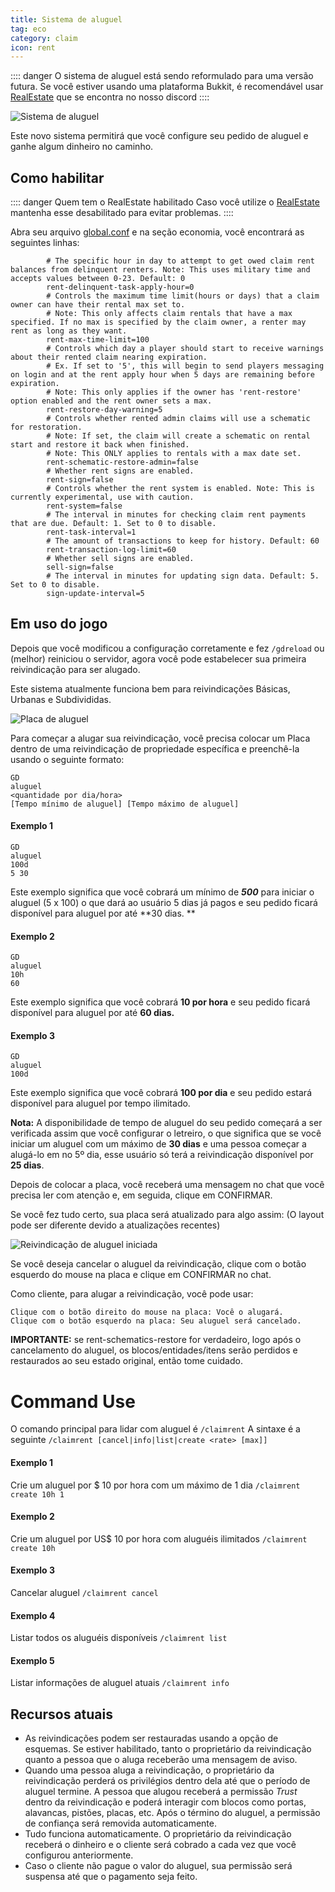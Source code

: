 ```yaml
---
title: Sistema de aluguel
tag: eco
category: claim
icon: rent
---
```


:::: danger O sistema de aluguel está sendo reformulado para uma versão futura.
Se você estiver usando uma plataforma Bukkit, é recomendável usar [RealEstate](/br/hooks/RealEstate.html) que se encontra no nosso discord
::::

![Sistema de aluguel](https://media.discordapp.net/attachments/709505646457913426/709992848963141632/2019-12-18_22.png)

Este novo sistema permitirá que você configure seu pedido de aluguel e ganhe algum dinheiro no caminho.

## Como habilitar

:::: danger Quem tem o RealEstate habilitado
Caso você utilize o [RealEstate](/br/hooks/RealEstate.html) mantenha esse desabilitado para evitar problemas.
::::

Abra seu arquivo [global.conf](/br/wiki/advanced/Global-Config.html) e na seção economia, você encontrará as seguintes linhas:

```
        # The specific hour in day to attempt to get owed claim rent balances from delinquent renters. Note: This uses military time and accepts values between 0-23. Default: 0
        rent-delinquent-task-apply-hour=0
        # Controls the maximum time limit(hours or days) that a claim owner can have their rental max set to.
        # Note: This only affects claim rentals that have a max specified. If no max is specified by the claim owner, a renter may rent as long as they want.
        rent-max-time-limit=100
        # Controls which day a player should start to receive warnings about their rented claim nearing expiration. 
        # Ex. If set to '5', this will begin to send players messaging on login and at the rent apply hour when 5 days are remaining before expiration.
        # Note: This only applies if the owner has 'rent-restore' option enabled and the rent owner sets a max.
        rent-restore-day-warning=5
        # Controls whether rented admin claims will use a schematic for restoration.
        # Note: If set, the claim will create a schematic on rental start and restore it back when finished.
        # Note: This ONLY applies to rentals with a max date set.
        rent-schematic-restore-admin=false
        # Whether rent signs are enabled.
        rent-sign=false
        # Controls whether the rent system is enabled. Note: This is currently experimental, use with caution.
        rent-system=false
        # The interval in minutes for checking claim rent payments that are due. Default: 1. Set to 0 to disable.
        rent-task-interval=1
        # The amount of transactions to keep for history. Default: 60
        rent-transaction-log-limit=60
        # Whether sell signs are enabled.
        sell-sign=false
        # The interval in minutes for updating sign data. Default: 5. Set to 0 to disable.
        sign-update-interval=5
```

## Em uso do jogo

Depois que você modificou a configuração corretamente e fez `/gdreload` ou (melhor) reiniciou o servidor, agora você pode estabelecer sua primeira reivindicação para ser alugado.

Este sistema atualmente funciona bem para reivindicações Básicas, Urbanas e Subdivididas.

![Placa de aluguel](https://i.imgur.com/sPB7pMs.png)

Para começar a alugar sua reivindicação, você precisa colocar um Placa dentro de uma reivindicação de propriedade específica e preenchê-la usando o seguinte formato:

```
GD
aluguel
<quantidade por dia/hora>
[Tempo mínimo de aluguel] [Tempo máximo de aluguel]
```

#### Exemplo 1
```
GD
aluguel
100d
5 30
```
Este exemplo significa que você cobrará um mínimo de ***500*** para iniciar o aluguel (5 x 100) o que dará ao usuário 5 dias já pagos e seu pedido ficará disponível para aluguel por até **30 dias. **

#### Exemplo 2
```
GD
aluguel
10h
60
```
Este exemplo significa que você cobrará **10 por hora** e seu pedido ficará disponível para aluguel por até **60 dias.**

#### Exemplo 3
```
GD
aluguel
100d
```
Este exemplo significa que você cobrará **100 por dia** e seu pedido estará disponível para aluguel por tempo ilimitado.

**Nota:** A disponibilidade de tempo de aluguel do seu pedido começará a ser verificada assim que você configurar o letreiro, o que significa que se você iniciar um aluguel com um máximo de **30 dias** e uma pessoa começar a alugá-lo em no 5º dia, esse usuário só terá a reivindicação disponível por **25 dias**.

Depois de colocar a placa, você receberá uma mensagem no chat que você precisa ler com atenção e, em seguida, clique em CONFIRMAR.

Se você fez tudo certo, sua placa será atualizado para algo assim: (O layout pode ser diferente devido a atualizações recentes)

![Reivindicação de aluguel iniciada](https://i.imgur.com/e194JUX.png)

Se você deseja cancelar o aluguel da reivindicação, clique com o botão esquerdo do mouse na placa e clique em CONFIRMAR no chat.

Como cliente, para alugar a reivindicação, você pode usar:

```
Clique com o botão direito do mouse na placa: Você o alugará.
Clique com o botão esquerdo na placa: Seu aluguel será cancelado.
```
**IMPORTANTE:** se rent-schematics-restore for verdadeiro, logo após o cancelamento do aluguel, os blocos/entidades/itens serão perdidos e restaurados ao seu estado original, então tome cuidado.

# Command Use
O comando principal para lidar com aluguel é `/claimrent`
A sintaxe é a seguinte
`/claimrent [cancel|info|list|create <rate> [max]]`

#### Exemplo 1

Crie um aluguel por $ 10 por hora com um máximo de 1 dia 
`/claimrent create 10h 1`

#### Exemplo 2

Crie um aluguel por US$ 10 por hora com aluguéis ilimitados
`/claimrent create 10h`

#### Exemplo 3

Cancelar aluguel
`/claimrent cancel`


#### Exemplo 4

Listar todos os aluguéis disponíveis
`/claimrent list`


#### Exemplo 5

Listar informações de aluguel atuais
`/claimrent info`



## Recursos atuais
* As reivindicações podem ser restauradas usando a opção de esquemas. Se estiver habilitado, tanto o proprietário da reivindicação quanto a pessoa que o aluga receberão uma mensagem de aviso.
* Quando uma pessoa aluga a reivindicação, o proprietário da reivindicação perderá os privilégios dentro dela até que o período de aluguel termine. A pessoa que alugou receberá a permissão _Trust_ dentro da reivindicação e poderá interagir com blocos como portas, alavancas, pistões, placas, etc. Após o término do aluguel, a permissão de confiança será removida automaticamente.
* Tudo funciona automaticamente. O proprietário da reivindicação receberá o dinheiro e o cliente será cobrado a cada vez que você configurou anteriormente.
* Caso o cliente não pague o valor do aluguel, sua permissão será suspensa até que o pagamento seja feito.